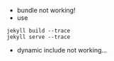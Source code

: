 * bundle not working!
* use
````
jekyll build --trace
jekyll serve --trace
````
* dynamic include not working...

